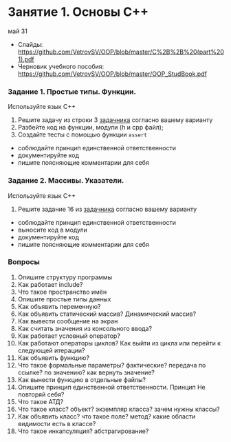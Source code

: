 # Занятие 1. Основы C++
май 31
- Слайды: https://github.com/VetrovSV/OOP/blob/master/C%2B%2B%20(part%201).pdf
- Черновик учебного пособия: https://github.com/VetrovSV/OOP/blob/master/OOP_StudBook.pdf

### Задание 1. Простые типы. Функции. 
Используйте язык С++
1. Решите задачу  из строки 3 [задачника](https://ivtipm.github.io/Programming/Files/spisocall.htm) согласно вашему варианту
2. Разбейте код на функции, модули (h и cpp файл); 
3. Создайте тесты с помощью функции `assert`

- соблюдайте принцип единственной ответственности
- документируйте код
- пишите поясняющие комментарии для себя


### Задание 2. Массивы. Указатели.
Используйте язык С++
1. Решите задание 16 из [задачника](https://ivtipm.github.io/Programming/Files/spisocall.htm) согласно вашему варианту

- соблюдайте принцип единственной ответственности
- выносите код в модули
- документируйте код
- пишите поясняющие комментарии для себя

### Вопросы 
1. Опишите структуру программы 
2. Как работает include?
3. Что такое пространство имён 
4. Опишите простые типы данных
5. Как объявить переменную?
5. Как объявить статический массив? Динамический массив?
6. Как вывести сообщение на экран 
7. Как считать значения из консольного ввода?
8. Как работает условный оператор?
9. Как работают операторы циклов? Как выйти из цикла или перейти к следующей итерации?
10. Как объявить функцию?
11. Что такое формальные параметры? фактические? передача по ссылке? по значению? как вернуть значение?
12. Как вынести функцию в отдельные файлы?
13. Опишите принцип единственной ответственности. Принцип Не повторяй себя?
14. Что такое АТД?
15.  Что такое класс? объект? экземпляр класса? зачем нужны классы?
16. Как объявить класс? что такое поле? метод? какие области видимости есть в классе?
17. Что такое инкапсуляция? абстрагирование?
